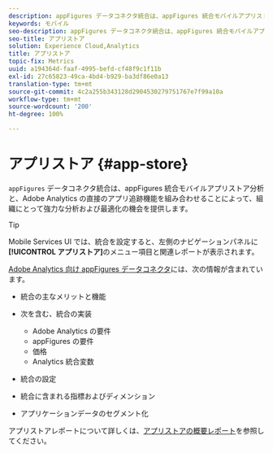 ```yaml
---
description: appFigures データコネクタ統合は、appFigures 統合モバイルアプリストア分析と、Adobe Analytics の直接のアプリ追跡機能を組み合わせることによって、組織にとって強力な分析および最適化の機会を提供します。
keywords: モバイル
seo-description: appFigures データコネクタ統合は、appFigures 統合モバイルアプリストア分析と、Adobe Analytics の直接のアプリ追跡機能を組み合わせることによって、組織にとって強力な分析および最適化の機会を提供します。
seo-title: アプリストア
solution: Experience Cloud,Analytics
title: アプリストア
topic-fix: Metrics
uuid: a194364d-faaf-4995-befd-cf48f9c1f11b
exl-id: 27c65823-49ca-4bd4-b929-ba3df86e0a13
translation-type: tm+mt
source-git-commit: 4c2a255b343128d2904530279751767e7f99a10a
workflow-type: tm+mt
source-wordcount: '200'
ht-degree: 100%

---
```


# アプリストア {#app-store}

`appFigures` データコネクタ統合は、appFigures 統合モバイルアプリストア分析と、Adobe Analytics の直接のアプリ追跡機能を組み合わせることによって、組織にとって強力な分析および最適化の機会を提供します。

>[!TIP]
>
>Mobile Services UI では、統合を設定すると、左側のナビゲーションパネルに&#x200B;**[!UICONTROL アプリストア]**&#x200B;のメニュー項目と関連レポートが表示されます。

[Adobe Analytics 向け appFigures データコネクタ](https://docs.adobe.com/content/help/ja-JP/analytics/import/dataconnectors/appfigures/appfigures-overview.html)には、次の情報が含まれています。

* 統合の主なメリットと機能
* 次を含む、統合の実装

   * Adobe Analytics の要件
   * appFigures の要件
   * 価格 
   * Analytics 統合変数

* 統合の設定
* 統合に含まれる指標およびディメンション
* アプリケーションデータのセグメント化

アプリストアレポートについて詳しくは、[アプリストアの概要レポート](/help/using/usage/c-app-store-store-performance.md)を参照してください。
